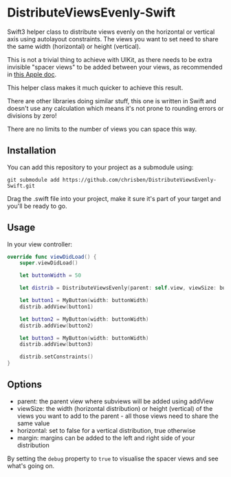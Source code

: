 DistributeViewsEvenly-Swift
===========================

Swift3 helper class to distribute views evenly on the horizontal or vertical axis using autolayout constraints. The views you want to set need to share the same width (horizontal) or height (vertical).

This is not a trivial thing to achieve with UIKit, as there needs to be extra invisible "spacer views" to be added between your views, as recommended in [this Apple doc](https://developer.apple.com/library/ios/documentation/UserExperience/Conceptual/AutolayoutPG/AutoLayoutbyExample/AutoLayoutbyExample.html#//apple_ref/doc/uid/TP40010853-CH5-SW8).

This helper class makes it much quicker to achieve this result.

There are other libraries doing similar stuff, this one is written in Swift and doesn't use any calculation which means it's not prone to rounding errors or divisions by zero!

There are no limits to the number of views you can space this way.


Installation
------------
You can add this repository to your project as a submodule using:

```shell
git submodule add https://github.com/chrisben/DistributeViewsEvenly-Swift.git
```

Drag the .swift file into your project, make it sure it's part of your target and you'll be ready to go. 


Usage
-----

In your view controller:

```swift
override func viewDidLoad() {
    super.viewDidLoad()

    let buttonWidth = 50

    let distrib = DistributeViewsEvenly(parent: self.view, viewSize: buttonWidth, horizontal: true, margin: 0)

    let button1 = MyButton(width: buttonWidth)
    distrib.addView(button1)

    let button2 = MyButton(width: buttonWidth)
    distrib.addView(button2)

    let button3 = MyButton(width: buttonWidth)
    distrib.addView(button3)

    distrib.setConstraints()
}
```

Options
-------

* parent: the parent view where subviews will be added using addView
* viewSize: the width (horizontal distribution) or height (vertical) of the views you want to add to the parent - all those views need to share the same value
* horizontal: set to false for a vertical distribution, true otherwise
* margin: margins can be added to the left and right side of your distribution

By setting the ```debug``` property to ```true``` to visualise the spacer views and see what's going on.
